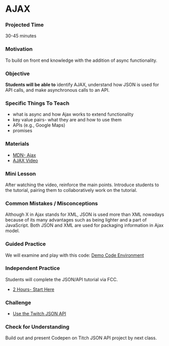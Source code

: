 # AJAX

### Projected Time
30-45 minutes

### Motivation
To build on front end knowledge with the addition of async functionality. 


### Objective
**Students will be able to** identify AJAX, understand how JSON is used for API calls, and make asynchronous calls to an API.

### Specific Things To Teach
- what is async and how Ajax works to extend functionality 
- key value pairs- what they are and how to use them
- APIs (e.g., Google Maps)
- promises

### Materials

- [MDN- Ajax](https://developer.mozilla.org/en-US/docs/AJAX)
- [AJAX Video](https://www.youtube.com/watch?v=3l13qGLTgNws)

### Mini Lesson

After watching the video, reinforce the main points. Introduce students to the tutorial, pairing them to collaboratively work on the tutorial. 



### Common Mistakes / Misconceptions

Although X in Ajax stands for XML, JSON is used more than XML nowadays because of its many advantages such as being lighter and a part of JavaScript. Both JSON and XML are used for packaging information in Ajax model.



### Guided Practice

We will examine and play with this code: [Demo Code Environment](https://www.freehttps://www.w3schools.com/xml/tryit.asp?filename=tryajax_first)


### Independent Practice

Students will complete the JSON/API tutorial via FCC. 
- [2 Hours- Start Here](https://www.freecodecamp.com/challenges/trigger-click-events-with-jquery)


### Challenge

- [Use the Twitch JSON API](https://www.freecodecamp.com/challenges/use-the-twitchtv-json-api)


### Check for Understanding

Build out and present Codepen on Titch JSON API project by next class.
